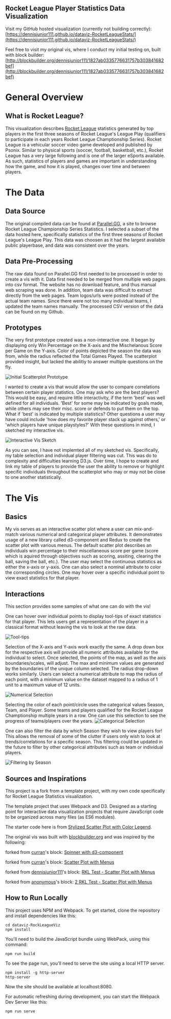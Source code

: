 ## Rocket League Player Statistics Data Visualization
Visit my GitHub hosted visualization (currently not building correctly): [https://dennisjunior111.github.io/dataviz-RocketLeagueStats/](https://dennisjunior111.github.io/dataviz-RocketLeagueStats/)

Feel free to visit my original vis, where I conduct my initial testing on, built with block builder: [http://blockbuilder.org/dennisjunior111/1827ab0335776631757b303841682bef](http://blockbuilder.org/dennisjunior111/1827ab0335776631757b303841682bef)

# General Overview
## What is Rocket League?
This visualization describes [Rocket League](https://www.rocketleague.com/) statistics generated by top players in the first three seasons of Rocket League's League Play (qualifiers to participate in each years Rocket League Champtionship Series). Rocket League is a vehicular soccer video game developed and published by Psonix. Similar to physical sports (soccer, football, basketball, etc.), Rocket League has a very large following and is one of the larger eSports available. As such, statistics of players and games are important in understanding how the game, and how it is played, changes over time and between players. 

# The Data
## Data Source
The original compiled data can be found at [Parallel.GG](rl.parallel.gg), a site to browse Rocket League Championship Series Statistics. I selected a subset of the data hosted here, specifically statistics of the first three seasons of Rocket League's League Play. This data was choosen as it had the largest available public playerbase, and data was consistent over the years. 

## Data Pre-Processing
The raw data found on Parallel.GG first needed to be processed in order to create a vis with it. Data first needed to be merged from multiple web pages into csv format. The website has no download feature, and thus manual web scraping was done. In addition, team data was difficult to extract directly from the web pages. Team logos/urls were posted instead of the actual team names. Since there were not too many individual teams, I updated the team names manually. The processed CSV version of the data can be found on my Github.

## Prototypes
The very first prototype created was a non-interactive one. It began by displaying only Win Percentage on the X-axis and the Mischelanous Score per Game on the Y-axis. Color of points depicted the season the data was from, while the radius reflected the Total Games Played. The scatterplot provided insight, but lacked the abilitiy to answer multiple questions on the fly. 

![](https://github.com/dennisjunior111/dataviz-RocketLeagueStats/blob/master/image/first-prototype-scatterplot.png?raw=true "Initial Scatterplot Prototype")

I wanted to create a vis that would allow the user to compare correlations between certain player statistics. One may ask who are the best players? This would be easy, and require little interactivity, if the term 'best' was well defined for all individuals. 'Best' for some may be indicated by goals made, while others may see their misc. score or defends to put them on the top. What if 'best' is indicated by multiple statistics? Other questions a user may have could include 'how does my favorite player stack up against others,' or 'which players have unique playstyles?' With these questions in mind, I sketched my interactive vis.

![](https://github.com/dennisjunior111/dataviz-RocketLeagueStats/blob/master/image/first-sketch-scatterplot.jpg "Interactive Vis Sketch")

As you can see, I have not implemted all of my sketched vis. Specifically, my table selection and individual player filtering was cut. This was do to complexity and difficulties learning D3.js. Over time, I hope to create and link my table of players to provide the user the ability to remove or highlight specific individuals throughout the scatterplot who may or may not be close to one another statistically.

# The Vis
## Basics
My vis serves as an interactive scatter plot where a user can mix-and-match various numerical and categorical player attributes. It demonstrates usage of a new library called d3-component and Redux to create the scatter plot with various menus. The default scatter plot describes an individuals win percentage to their miscellaneous score per game (score which is aquired through objectives such as scoring, assiting, clearing the ball, saving the ball, etc.). The user may select the continuous statistics as either the x-axis or y-axis. One can also select a nominal attribute to color the corresponding circles. One may hover over a specific individual point to view exact statistics for that player.

## Interactions
This section provides some samples of what one can do with the vis!

One can hover over individual points to display tool-tips of exact statistics for that player. This lets users get a representation of the player in a classical format without leaving the vis to look at the raw data.

![](https://github.com/dennisjunior111/dataviz-RocketLeagueStats/blob/master/image/tool-tip-scatter.PNG "Tool-tips")

Selection of the X-axis and Y-axis work exactly the same. A drop down box for the respective axis will provide all numeric attributes available for the individual to select. Once selected, the points of the map, as well as the axis boundaries/scales, will adjust. The max and minimum values are generated by the boundaries of the unique column selected. The radius drop-down works similarly. Users can select a numerical attribute to map the radius of each point, with a minimum value on the dataset mapped to a radius of 1 unit to a maximum value of 12 units.

![](https://github.com/dennisjunior111/dataviz-RocketLeagueStats/blob/master/image/selection-scatterplot.PNG "Numerical Selection")

Selecting the color of each point/circle uses the categorical values Season, Team, and Player. Some teams and players qualified for the Rocket League Champtionship multiple years in a row. One can use this selection to see the progress of teams/players over the years.
![](https://github.com/dennisjunior111/dataviz-RocketLeagueStats/blob/master/image/team-scatterplot.PNG "Categorical Selection")

One can also filter the data by which Season they wish to view players for! This allows the removal of some of the clutter if users only wish to look at trends/correlations for a specific season. This filtering could be updated in the future to filter by other categorical attributes such as team or individual players.

![](https://github.com/dennisjunior111/dataviz-RocketLeagueStats/blob/master/image/season-filter-scatterplot.PNG "Filtering by Season")

## Sources and Inspirations

This project is a fork from a template project, with my own code specifically for Rocket League Statistics visualization.

The template project that uses Webpack and D3. Designed as a starting point for interactive data visualization projects that require JavaScript code to be organized across many files (as ES6 modules).

The starter code here is from [Stylized Scatter Plot with Color Legend](https://bl.ocks.org/curran/ecb09f2605c7fbbadf0eeb75da5f0a6b).

The original vis was built with [blockbuilder.org](http://blockbuilder.org) and was inspired by the following:

forked from <a href='http://bl.ocks.org/curran/'>curran</a>'s block: <a href='http://bl.ocks.org/curran/685fa8300650c4324d571c6b0ecc55de'>Spinner with d3-component</a>

forked from <a href='http://bl.ocks.org/curran/'>curran</a>'s block: <a href='http://bl.ocks.org/curran/8c131a74b85d0bb0246233de2cff3f52'>Scatter Plot with Menus</a>

forked from <a href='http://bl.ocks.org/dennisjunior111/'>dennisjunior111</a>'s block: <a href='http://bl.ocks.org/dennisjunior111/4ecb6acbf63135fbd1cc499edbbd9939'>RKL Test - Scatter Plot with Menus</a>

forked from <a href='http://bl.ocks.org/anonymous/'>anonymous</a>'s block: <a href='http://bl.ocks.org/anonymous/c1eb9248a60ba770931c9abccc1e5e2a'>2 RKL Test - Scatter Plot with Menus</a>

## How to Run Locally
This project uses NPM and Webpack. To get started, clone the repository and install dependencies like this:

```
cd dataviz-RockLeagueViz
npm install
```

You'll need to build the JavaScript bundle using WebPack, using this command:

```
npm run build
```

To see the page run, you'll need to serve the site using a local HTTP server.

```
npm install -g http-server
http-server
```

Now the site should be available at localhost:8080.

For automatic refreshing during development, you can start the Webpack Dev Server like this:

```
npm run serve
```
